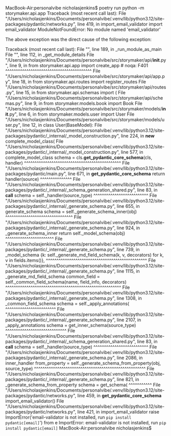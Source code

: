 MacBook-Air:personalvibe nicholasjenkins$ poetry run python -m storymaker.api.app
Traceback (most recent call last):
  File "/Users/nicholasjenkins/Documents/personalvibe/.venv/lib/python3.12/site-packages/pydantic/networks.py", line 419, in import_email_validator
    import email_validator
ModuleNotFoundError: No module named 'email_validator'

The above exception was the direct cause of the following exception:

Traceback (most recent call last):
  File "<frozen runpy>", line 189, in _run_module_as_main
  File "<frozen runpy>", line 112, in _get_module_details
  File "/Users/nicholasjenkins/Documents/personalvibe/src/storymaker/api/__init__.py", line 9, in <module>
    from storymaker.api.app import create_app  # noqa: F401
    ^^^^^^^^^^^^^^^^^^^^^^^^^^^^^^^^^^^^^^^^^
  File "/Users/nicholasjenkins/Documents/personalvibe/src/storymaker/api/app.py", line 18, in <module>
    from storymaker.api.routes import register_routes
  File "/Users/nicholasjenkins/Documents/personalvibe/src/storymaker/api/routes.py", line 15, in <module>
    from storymaker.api.schemas import (
  File "/Users/nicholasjenkins/Documents/personalvibe/src/storymaker/api/schemas.py", line 9, in <module>
    from storymaker.models.book import Book
  File "/Users/nicholasjenkins/Documents/personalvibe/src/storymaker/models/__init__.py", line 6, in <module>
    from storymaker.models.user import User
  File "/Users/nicholasjenkins/Documents/personalvibe/src/storymaker/models/user.py", line 12, in <module>
    class User(BaseModel):
  File "/Users/nicholasjenkins/Documents/personalvibe/.venv/lib/python3.12/site-packages/pydantic/_internal/_model_construction.py", line 224, in __new__
    complete_model_class(
  File "/Users/nicholasjenkins/Documents/personalvibe/.venv/lib/python3.12/site-packages/pydantic/_internal/_model_construction.py", line 577, in complete_model_class
    schema = cls.__get_pydantic_core_schema__(cls, handler)
             ^^^^^^^^^^^^^^^^^^^^^^^^^^^^^^^^^^^^^^^^^^^^^^
  File "/Users/nicholasjenkins/Documents/personalvibe/.venv/lib/python3.12/site-packages/pydantic/main.py", line 671, in __get_pydantic_core_schema__
    return handler(source)
           ^^^^^^^^^^^^^^^
  File "/Users/nicholasjenkins/Documents/personalvibe/.venv/lib/python3.12/site-packages/pydantic/_internal/_schema_generation_shared.py", line 83, in __call__
    schema = self._handler(source_type)
             ^^^^^^^^^^^^^^^^^^^^^^^^^^
  File "/Users/nicholasjenkins/Documents/personalvibe/.venv/lib/python3.12/site-packages/pydantic/_internal/_generate_schema.py", line 655, in generate_schema
    schema = self._generate_schema_inner(obj)
             ^^^^^^^^^^^^^^^^^^^^^^^^^^^^^^^^
  File "/Users/nicholasjenkins/Documents/personalvibe/.venv/lib/python3.12/site-packages/pydantic/_internal/_generate_schema.py", line 924, in _generate_schema_inner
    return self._model_schema(obj)
           ^^^^^^^^^^^^^^^^^^^^^^^
  File "/Users/nicholasjenkins/Documents/personalvibe/.venv/lib/python3.12/site-packages/pydantic/_internal/_generate_schema.py", line 739, in _model_schema
    {k: self._generate_md_field_schema(k, v, decorators) for k, v in fields.items()},
        ^^^^^^^^^^^^^^^^^^^^^^^^^^^^^^^^^^^^^^^^^^^^^^^^
  File "/Users/nicholasjenkins/Documents/personalvibe/.venv/lib/python3.12/site-packages/pydantic/_internal/_generate_schema.py", line 1115, in _generate_md_field_schema
    common_field = self._common_field_schema(name, field_info, decorators)
                   ^^^^^^^^^^^^^^^^^^^^^^^^^^^^^^^^^^^^^^^^^^^^^^^^^^^^^^^
  File "/Users/nicholasjenkins/Documents/personalvibe/.venv/lib/python3.12/site-packages/pydantic/_internal/_generate_schema.py", line 1308, in _common_field_schema
    schema = self._apply_annotations(
             ^^^^^^^^^^^^^^^^^^^^^^^^
  File "/Users/nicholasjenkins/Documents/personalvibe/.venv/lib/python3.12/site-packages/pydantic/_internal/_generate_schema.py", line 2107, in _apply_annotations
    schema = get_inner_schema(source_type)
             ^^^^^^^^^^^^^^^^^^^^^^^^^^^^^
  File "/Users/nicholasjenkins/Documents/personalvibe/.venv/lib/python3.12/site-packages/pydantic/_internal/_schema_generation_shared.py", line 83, in __call__
    schema = self._handler(source_type)
             ^^^^^^^^^^^^^^^^^^^^^^^^^^
  File "/Users/nicholasjenkins/Documents/personalvibe/.venv/lib/python3.12/site-packages/pydantic/_internal/_generate_schema.py", line 2086, in inner_handler
    from_property = self._generate_schema_from_property(obj, source_type)
                    ^^^^^^^^^^^^^^^^^^^^^^^^^^^^^^^^^^^^^^^^^^^^^^^^^^^^^
  File "/Users/nicholasjenkins/Documents/personalvibe/.venv/lib/python3.12/site-packages/pydantic/_internal/_generate_schema.py", line 821, in _generate_schema_from_property
    schema = get_schema(
             ^^^^^^^^^^^
  File "/Users/nicholasjenkins/Documents/personalvibe/.venv/lib/python3.12/site-packages/pydantic/networks.py", line 459, in __get_pydantic_core_schema__
    import_email_validator()
  File "/Users/nicholasjenkins/Documents/personalvibe/.venv/lib/python3.12/site-packages/pydantic/networks.py", line 421, in import_email_validator
    raise ImportError('email-validator is not installed, run `pip install pydantic[email]`') from e
ImportError: email-validator is not installed, run `pip install pydantic[email]`
MacBook-Air:personalvibe nicholasjenkins$

